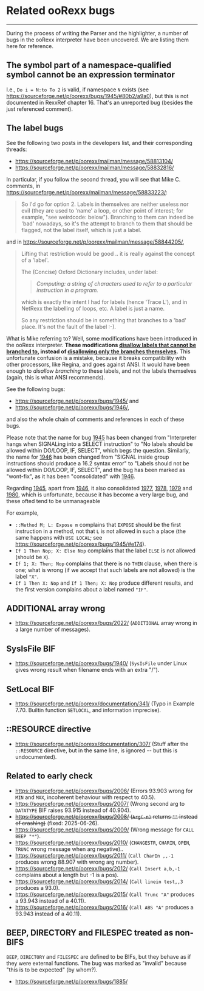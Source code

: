 Related ooRexx bugs
===================

--------------------------

During the process of writing the Parser and the highlighter, a number
of bugs in the ooRexx interpreter have been uncovered. We are listing them
here for reference.

## The symbol part of a namespace-qualified symbol cannot be an expression terminator

I.e., `Do i = N:to To 2` is valid, if namespace `N` exists
(see <https://sourceforge.net/p/oorexx/bugs/1945/#80b2/a9a0>),
but this is not documented in RexxRef chapter 16. That's an unreported
bug (besides the just referenced comment).

## The label bugs

See the following two posts in the developers list, and their
corresponding threads:

* <https://sourceforge.net/p/oorexx/mailman/message/58813104/>
* <https://sourceforge.net/p/oorexx/mailman/message/58832816/>

In particular, if you follow the second thread, you will see that
Mike C. comments, in <https://sourceforge.net/p/oorexx/mailman/message/58833223/>:

> So I'd go for option 2.  Labels in themselves are neither useless nor evil (they are used to 'name' a loop, or other point of interest; for example, "see weirdcode: below").   Branching to them can indeed be 'bad' nowadays, so it's the attempt to branch to them that should be flagged, not the label itself, which is just a label.

and in <https://sourceforge.net/p/oorexx/mailman/message/58844205/>,

>Lifting that restriction would be good .. it is really against the concept of a 'label'.
>
>The (Concise) Oxford Dictionary includes, under label:
>
>   > _Computing:  a string of characters used to refer to a particular instruction in a program._
>
>which is exactly the intent I had for labels (hence 'Trace L'), and in
>NetRexx the labelling of loops, etc.   A label is just a name.
>
>So any restriction should be in something that branches to a 'bad' place.
>It's not the fault of the label :-).

What is Mike referring to? Well, some modifications
have been introduced in the ooRexx interpreter. **These modifications
<u>disallow labels that cannot be branched to</u>, instead of <u>disallowing only the branches themselves</u>.**
This unfortunate confusion is a mistake, because it breaks compatibility
with other processors, like Regina, and goes against ANSI. It would have
been enough to _disallow branching_ to these labels, and not the labels themselves
(again, this is what ANSI recommends).

See the following bugs:

* <https://sourceforge.net/p/oorexx/bugs/1945/> and
* <https://sourceforge.net/p/oorexx/bugs/1946/>,

and also the whole chain of comments and references in each of these bugs.

Please note that the name for bug [1945](https://sourceforge.net/p/oorexx/bugs/1945/)
has been changed from "Interpreter hangs when SIGNALing into a SELECT instruction"
to "No labels should be allowed within DO/LOOP, IF, SELECT",
which begs the question. Similarly, the name for
[1946](https://sourceforge.net/p/oorexx/bugs/1946/) has been changed from
"SIGNAL inside group instructions should produce a 16.2 syntax error"
to "Labels should not be allowed within DO/LOOP, IF, SELECT", and the bug has been
marked as "wont-fix", as it has been "consolidated" with
[1946](https://sourceforge.net/p/oorexx/bugs/1946/).

Regarding [1945](https://sourceforge.net/p/oorexx/bugs/1945/),
apart from [1946](https://sourceforge.net/p/oorexx/bugs/1946/),
it also consolidated [1977](https://sourceforge.net/p/oorexx/bugs/1977/),
[1978](https://sourceforge.net/p/oorexx/bugs/1978/),
[1979](https://sourceforge.net/p/oorexx/bugs/1979/) and
[1980](https://sourceforge.net/p/oorexx/bugs/1980/),
which is unfortunate, because it has become a very large bug,
and these ofted tend to be unmanageable

For example,

* `::Method M; L: Expose m` complains that `EXPOSE` should be the first instruction
  in a method, not that `L` is not allowed in such a place (the same happens
  with `USE LOCAL`; see <https://sourceforge.net/p/oorexx/bugs/1945/#e174>).
* `If 1 Then Nop; X: Else Nop` complains that the label `ELSE` is not allowed (should be `X`).
* `If 1; X: Then; Nop` complains that there is no `THEN` clause, when there is one;
  what is wrong (if we accept that such labels are not allowed) is the label `"X"`.
* `If 1 Then X: Nop` and `If 1 Then; X: Nop` produce different results,
  and the first version complains about a label named `"IF"`.

## ADDITIONAL array wrong

* <https://sourceforge.net/p/oorexx/bugs/2022/> (`ADDITIONAL` array wrong in a large number of messages).

## SysIsFile BIF

* <https://sourceforge.net/p/oorexx/bugs/1940/> (`SysIsFile` under Linux gives wrong result when filename ends with an extra "/").

## SetLocal BIF

* <https://sourceforge.net/p/oorexx/documentation/341/> (Typo in Example 7.70. Builtin function `SETLOCAL`, and information imprecise).

## ::RESOURCE directive

* <https://sourceforge.net/p/oorexx/documentation/307/> (Stuff after the `::RESOURCE` directive,
  but in the same line, is ignored -- but this is undocumented).

## Related to early check

* <https://sourceforge.net/p/oorexx/bugs/2006/> (Errors 93.903 wrong for `MIN` and `MAX`, incoherent behaviour with respect to 40.5).
* <https://sourceforge.net/p/oorexx/bugs/2007/> (Wrong second arg to `DATATYPE` BIF raises 93.915 instead of 40.904).
* <s><https://sourceforge.net/p/oorexx/bugs/2008/> (`Arg(-n)` returns `""` instead of crashing)</s> (fixed: 2025-06-26).
* <https://sourceforge.net/p/oorexx/bugs/2009/> (Wrong message for `CALL BEEP "*"`).
* <https://sourceforge.net/p/oorexx/bugs/2010/> (`CHANGESTR`, `CHARIN`, `OPEN`, `TRUNC` wrong message when arg negative)..
* <https://sourceforge.net/p/oorexx/bugs/2011/> (`Call CharIn ,,-1` produces wrong 88.907 with wrong arg number).
* <https://sourceforge.net/p/oorexx/bugs/2012/> (`Call Insert a,b,-1` complains about a length but -1 is a pos).
* <https://sourceforge.net/p/oorexx/bugs/2014/> (`Call linein test,,3` produces a 93.0).
* <https://sourceforge.net/p/oorexx/bugs/2015/> (`Call Trunc "A"` produces a 93.943 instead of a 40.11).
* <https://sourceforge.net/p/oorexx/bugs/2016/> (`Call ABS "A"` produces a 93.943 instead of a 40.11).

## BEEP, DIRECTORY and FILESPEC treated as non-BIFS

`BEEP`, `DIRECTORY` and `FILESPEC` are defined to be BIFs,
but they behave as if they were external functions.
The bug was marked as "invalid" because "this is to
be expected" (by whom?).

* <https://sourceforge.net/p/oorexx/bugs/1885/>